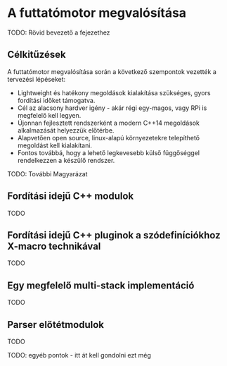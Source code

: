 A futtatómotor megvalósítása
============================

TODO: Rövid bevezető a fejezethez

Célkitűzések
------------

A futtatómotor megvalósítása során a következő szempontok vezették a tervezési lépéseket:

* Lightweight és hatékony megoldások kialakítása szükséges, gyors fordítási időket támogatva.
* Cél az alacsony hardver igény - akár régi egy-magos, vagy RPi is megfelelő kell legyen.
* Újonnan fejlesztett rendszerként a modern C++14 megoldások alkalmazását helyezzük előtérbe.
* Alapvetően open source, linux-alapú környezetekre telepíthető megoldást kell kialakítani.
* Fontos továbbá, hogy a lehető legkevesebb külső függőséggel rendelkezzen a készülő rendszer.
 
TODO: További Magyarázat

Fordítási idejű C++ modulok
---------------------------

TODO

Fordítási idejű C++ pluginok a szódefiníciókhoz X-macro technikával
-------------------------------------------------------------------

TODO

Egy megfelelő multi-stack implementáció
---------------------------------------

TODO

Parser előtétmodulok
--------------------

TODO

TODO: egyéb pontok - itt át kell gondolni ezt még
